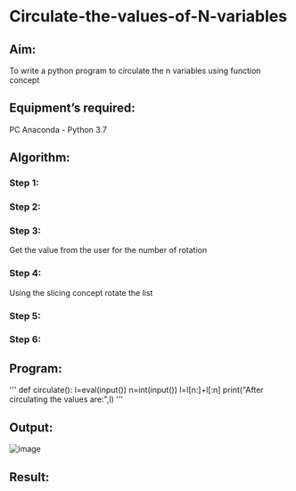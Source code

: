 # Circulate-the-values-of-N-variables
## Aim:
To write a python program to circulate the n variables using function concept
## Equipment’s required:
PC
Anaconda - Python 3.7
## Algorithm: 
### Step 1: 
### Step 2: 
### Step 3: 
Get the value from the user for the number of rotation
### Step 4: 
Using the slicing concept rotate the list

### Step 5: 
### Step 6: 
## Program:
'''
def circulate():
    l=eval(input())
    n=int(input())
    l=l[n:]+l[:n]
    print("After circulating the values are:",l)
'''

## Output:
![image](https://github.com/MOHAMEDRIDWAN/Circulate-the-values-of-N-variables/assets/146993368/f33b954b-47f4-4f2d-b94b-ed682e47f800)


## Result:
